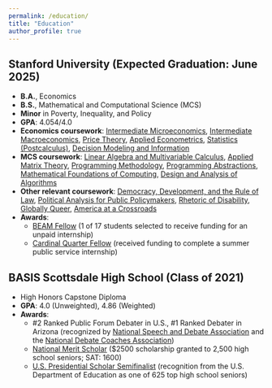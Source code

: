 ```yaml
---
permalink: /education/
title: "Education"
author_profile: true
---
```


## Stanford University (Expected Graduation: June 2025)
- **B.A.**, Economics
- **B.S.**, Mathematical and Computational Science (MCS)
- **Minor** in Poverty, Inequality, and Policy
- **GPA**: 4.054/4.0
- **Economics coursework**: [Intermediate Microeconomics](https://explorecourses.stanford.edu/search?view=catalog&filter-coursestatus-Active=on&page=0&catalog=&academicYear=&q=ECON+51%3A+Economic+Analysis+II&collapse=), [Intermediate Macroeconomics](https://explorecourses.stanford.edu/search?view=catalog&filter-coursestatus-Active=on&page=0&catalog=&academicYear=&q=ECON+52%3A+Economic+Analysis+III&collapse=), [Price Theory](https://explorecourses.stanford.edu/search?view=catalog&filter-coursestatus-Active=on&page=0&catalog=&academicYear=&q=ECON+50%3A+Economic+Analysis+I&collapse=), [Applied Econometrics](https://explorecourses.stanford.edu/search?view=catalog&filter-coursestatus-Active=on&page=0&catalog=&academicYear=&q=ECON+102B%3A+Applied+Econometrics&collapse=), [Statistics (Postcalculus)](https://explorecourses.stanford.edu/search?view=catalog&filter-coursestatus-Active=on&page=0&catalog=&academicYear=&q=ECON+102A%3A+Introduction+to+Statistical+Methods+%28Postcalculus%29+for+Social+Scientists&collapse=), [Decision Modeling and Information](https://explorecourses.stanford.edu/search?view=catalog&filter-coursestatus-Active=on&page=0&catalog=&academicYear=&q=ECON+137%3A+Decision+Modeling+and+Information&collapse=)
- **MCS coursework**: [Linear Algebra and Multivariable Calculus](https://explorecourses.stanford.edu/search?q=MATH+51%3A+Linear+Algebra%2C+Multivariable+Calculus%2C+and+Modern+Applications&view=catalog&page=0&academicYear=&filter-term-Winter=on&collapse=&filter-coursestatus-Active=on), [Applied Matrix Theory](https://explorecourses.stanford.edu/search?view=catalog&filter-coursestatus-Active=on&page=0&catalog=&academicYear=&q=MATH+104%3A+Applied+Matrix+Theory&collapse=), [Programming Methodology](https://explorecourses.stanford.edu/search?view=catalog&filter-coursestatus-Active=on&page=0&catalog=&academicYear=&q=CS+106A%3A+Programming+Methodology&collapse=), [Programming Abstractions](https://explorecourses.stanford.edu/search?q=CS+106B%3A+Programming+Abstractions&view=catalog&page=0&academicYear=&filter-term-Autumn=on&collapse=&filter-coursestatus-Active=on), [Mathematical Foundations of Computing](https://explorecourses.stanford.edu/search?view=catalog&filter-coursestatus-Active=on&page=0&catalog=&academicYear=&q=CS+103%3A+Mathematical+Foundations+of+Computing&collapse=), [Design and Analysis of Algorithms](https://explorecourses.stanford.edu/search?q=CS+161%3A+Design+and+Analysis+of+Algorithms&view=catalog&page=0&academicYear=&filter-term-Autumn=on&collapse=&filter-coursestatus-Active=on)
- **Other relevant coursework**: [Democracy, Development, and the Rule of Law](https://explorecourses.stanford.edu/search?view=catalog&filter-coursestatus-Active=on&page=0&catalog=&academicYear=&q=POLISCI+114D%3A+Democracy%2C+Development%2C+and+the+Rule+of+Law&collapse=), [Political Analysis for Public Policymakers](https://explorecourses.stanford.edu/search?view=catalog&filter-coursestatus-Active=on&page=0&catalog=&academicYear=&q=PUBLPOL+308%3A+Political+Analysis+for+Public+Policymakers&collapse=), [Rhetoric of Disability](https://explorecourses.stanford.edu/search?view=catalog&filter-coursestatus-Active=on&page=0&catalog=&academicYear=&q=PWR+1LF%3A+Writing+%26+Rhetoric+1%3A+%23NoBodyIsDisposable%3A+The+Rhetoric+of+Disability&collapse=), [Globally Queer](https://explorecourses.stanford.edu/search?view=catalog&filter-coursestatus-Active=on&page=0&catalog=&academicYear=&q=COLLEGE+103%3A+Globally+Queer&collapse=), [America at a Crossroads](https://explorecourses.stanford.edu/search?view=catalog&filter-coursestatus-Active=on&page=0&catalog=&academicYear=&q=POLISCI+82%3A+Politics+2022%3A+America+at+a+Crossroads&collapse=)
- **Awards**: 
  - [BEAM Fellow](https://careered.stanford.edu/jobs-internships/get-funded-unpaid-internships) (1 of 17 students selected to receive funding for an unpaid internship)
  - [Cardinal Quarter Fellow](https://cardinalservice.stanford.edu/opportunities/haas-center-cardinal-quarter-fellowship-summer-2022) (received funding to complete a summer public service internship)

## BASIS Scottsdale High School (Class of 2021)
- High Honors Capstone Diploma
- **GPA**: 4.0 (Unweighted), 4.86 (Weighted)
- **Awards**:
  - #2 Ranked Public Forum Debater in U.S., #1 Ranked Debater in Arizona (recognized by [National Speech and Debate Association](https://www.speechanddebate.org/) and the [National Debate Coaches Association](http://www.debatecoaches.org/))
  - [National Merit Scholar](https://en.wikipedia.org/wiki/National_Merit_Scholarship_Program) ($2500 scholarship granted to 2,500 high school seniors; SAT: 1600)
  - [U.S. Presidential Scholar Semifinalist](https://en.wikipedia.org/wiki/Presidential_Scholars_Program) (recognition from the U.S. Department of Education as one of 625 top high school seniors)


